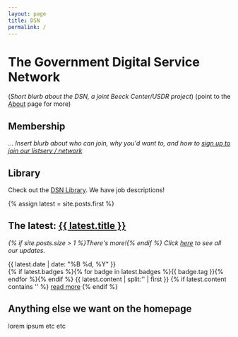 ```yaml
---
layout: page
title: DSN
permalink: /
---
```


# The Government Digital Service Network
(_Short blurb about the DSN, a joint Beeck Center/USDR project_)
(point to the [About](/about) page for more)

## Membership
... _Insert blurb about who can join, why you'd want to, and how to [sign up to join our listserv / network](https://airtable.com/shrltywvcMrfvKbpN)_

## Library
Check out the [DSN Library](/docs/library). We have job descriptions!

{% assign latest = site.posts.first %}
   <!-- <div class="post-preview"> -->
   <h2>The latest: <a href="{{ site.baseurl }}{{ latest.url }}">{{ latest.title }}</a></h2>
<p>
    <i>{% if site.posts.size > 1 %}There's more!{% endif %} Click <a href="updates">here</a> to see all our updates.</i>
</p>
   <span class="post-date">{{ latest.date | date: "%B %d, %Y" }}</span><br>
   {% if latest.badges %}{% for badge in latest.badges %}<span class="badge badge-{{ badge.type }}">{{ badge.tag }}</span>{% endfor %}{% endif %}
   {{ latest.content | split:'<!--more-->' | first }}
   {% if latest.content contains '<!--more-->' %}
      <a href="{{ site.baseurl }}{{ latest.url }}">read more</a>
   {% endif %}
   <!-- </div> -->

## Anything else we want on the homepage
lorem ipsum etc etc
